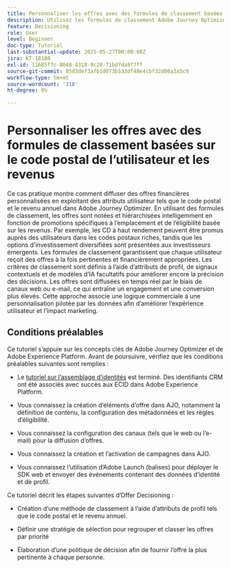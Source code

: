 ```yaml
---
title: Personnaliser les offres avec des formules de classement basées sur le code postal et le revenu
description: Utilisez les formules de classement Adobe Journey Optimizer pour diffuser dynamiquement les offres financières les plus pertinentes, personnalisées en fonction du code postal et du niveau de revenu de chaque utilisateur, afin d’augmenter l’engagement et d’optimiser la personnalisation.
feature: Decisioning
role: User
level: Beginner
doc-type: Tutorial
last-substantial-update: 2025-05-27T00:00:00Z
jira: KT-18188
exl-id: 11685f7c-8048-4318-9c28-71bd7da8f7ff
source-git-commit: 85d3def3afb1d073b133df40e4cbf32d00a3a5c9
workflow-type: tm+mt
source-wordcount: '318'
ht-degree: 0%

---
```


# Personnaliser les offres avec des formules de classement basées sur le code postal de l’utilisateur et les revenus

Ce cas pratique montre comment diffuser des offres financières personnalisées en exploitant des attributs utilisateur tels que le code postal et le revenu annuel dans Adobe Journey Optimizer. En utilisant des formules de classement, les offres sont notées et hiérarchisées intelligemment en fonction de promotions spécifiques à l’emplacement et de l’éligibilité basée sur les revenus. Par exemple, les CD à haut rendement peuvent être promus auprès des utilisateurs dans les codes postaux riches, tandis que les options d&#39;investissement diversifiées sont présentées aux investisseurs émergents. Les formules de classement garantissent que chaque utilisateur reçoit des offres à la fois pertinentes et financièrement appropriées. Les critères de classement sont définis à l’aide d’attributs de profil, de signaux contextuels et de modèles d’IA facultatifs pour améliorer encore la précision des décisions. Les offres sont diffusées en temps réel par le biais de canaux web ou e-mail, ce qui entraîne un engagement et une conversion plus élevés. Cette approche associe une logique commerciale à une personnalisation pilotée par les données afin d’améliorer l’expérience utilisateur et l’impact marketing.

## Conditions préalables

Ce tutoriel s’appuie sur les concepts clés de Adobe Journey Optimizer et de Adobe Experience Platform. Avant de poursuivre, vérifiez que les conditions préalables suivantes sont remplies :

* Le [tutoriel sur l’assemblage d’identités](https://experienceleague.adobe.com/fr/docs/journey-optimizer-learn/tutorial-on-identity-stitching-in-aep/introduction) est terminé. Des identifiants CRM ont été associés avec succès aux ECID dans Adobe Experience Platform.

* Vous connaissez la création d’éléments d’offre dans AJO, notamment la définition de contenu, la configuration des métadonnées et les règles d’éligibilité.

* Vous connaissez la configuration des canaux (tels que le web ou l’e-mail) pour la diffusion d’offres.

* Vous connaissez la création et l’activation de campagnes dans AJO.

* Vous connaissez l’utilisation d’Adobe Launch (balises) pour déployer le SDK web et envoyer des événements contenant des données d’identité et de profil.

Ce tutoriel décrit les étapes suivantes d’Offer Decisioning :

* Création d’une méthode de classement à l’aide d’attributs de profil tels que le code postal et le revenu annuel.

* Définir une stratégie de sélection pour regrouper et classer les offres par priorité

* Élaboration d’une politique de décision afin de fournir l’offre la plus pertinente à chaque personne.
